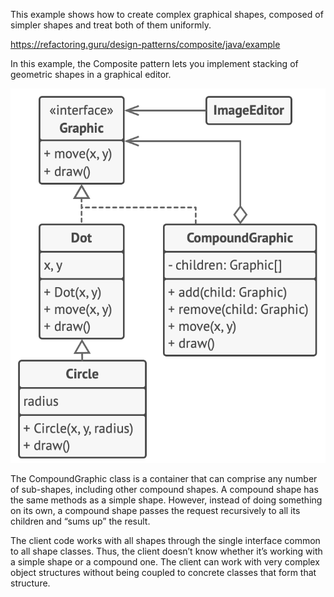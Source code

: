 This example shows how to create complex graphical shapes, composed of simpler shapes and treat both of them uniformly.

https://refactoring.guru/design-patterns/composite/java/example

In this example, the Composite pattern lets you implement stacking of geometric shapes in a graphical editor.

![alt text](image.png)

The CompoundGraphic class is a container that can comprise any number of sub-shapes, including other compound shapes. A compound shape has the same methods as a simple shape. However, instead of doing something on its own, a compound shape passes the request recursively to all its children and “sums up” the result.

The client code works with all shapes through the single interface common to all shape classes. Thus, the client doesn’t know whether it’s working with a simple shape or a compound one. The client can work with very complex object structures without being coupled to concrete classes that form that structure.